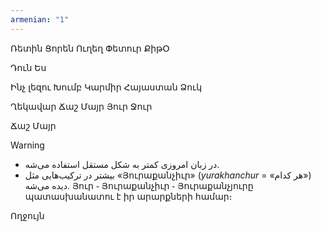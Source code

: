 ```yaml
---
armenian: "1"
---
```

Ռետին
Ցորեն
Ուղեղ
Փետուր
ՔիթՕ

Դուն
Ես

Ինչ
լեզու
Խումբ
Կարմիր
Հայաստան
Ձուկ 

Ղեկավար
Ճաշ
Մայր
Յուր
Ջուր

Ճաշ
Մայր

> [!Warning]
> 
> - در زبان امروزی کمتر به شکل مستقل استفاده می‌شه.
> - بیشتر در ترکیب‌هایی مثل «Յուրաքանչիւր» (_yurakhanchur_ = «هر کدام») دیده می‌شه.
> Յուր ֊ Յուրաքանչիւր ֊ Յուրաքանչյուրը պատասխանատու է իր արարքների համար։

Ողջույն

